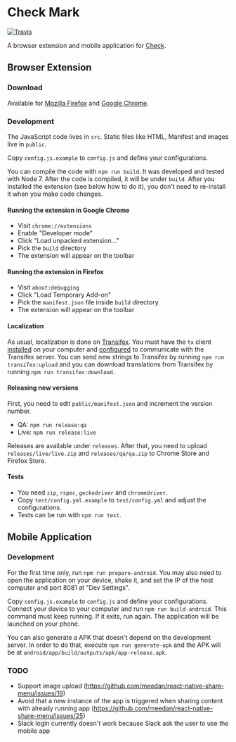 # Check Mark

[![Travis](https://travis-ci.org/meedan/check-mark.svg?branch=develop)](https://travis-ci.org/meedan/check-mark/)

A browser extension and mobile application for [Check](https://meedan.com/en/check/).

## Browser Extension

### Download

Available for [Mozilla Firefox](https://addons.mozilla.org/firefox/addon/check/) and [Google Chrome](https://chrome.google.com/webstore/detail/check/afafaiilokmpfmkfjjgfenfneoafojie).

### Development

The JavaScript code lives in `src`. Static files like HTML, Manifest and images live in `public`.

Copy `config.js.example` to `config.js` and define your configurations.

You can compile the code with `npm run build`. It was developed and tested with Node 7. After the code is compiled, it will be under `build`. After you installed the extension (see below how to do it), you don't need to re-install it when you make code changes.

#### Running the extension in Google Chrome

* Visit `chrome://extensions`
* Enable "Developer mode"
* Click "Load unpacked extension..."
* Pick the `build` directory
* The extension will appear on the toolbar

#### Running the extension in Firefox

* Visit `about:debugging`
* Click "Load Temporary Add-on"
* Pick the `manifest.json` file inside `build` directory
* The extension will appear on the toolbar

#### Localization

As usual, localization is done on [Transifex](https://www.transifex.com/meedan/check-2/browser-extension/). You must have the `tx` client [installed](http://docs.transifex.com/client/setup/) on your computer and [configured](https://docs.transifex.com/client/client-configuration) to communicate with the Transifex server. You can send new strings to Transifex by running `npm run transifex:upload` and you can download translations from Transifex by running `npm run transifex:download`.

#### Releasing new versions

First, you need to edit `public/manifest.json` and increment the version number.

* QA: `npm run release:qa`
* Live: `npm run release:live`

Releases are available under `releases`. After that, you need to upload `releases/live/live.zip` and `releases/qa/qa.zip` to Chrome Store and Firefox Store.

#### Tests

* You need `zip`, `rspec`, `geckodriver` and `chromedriver`.
* Copy `test/config.yml.example` to `test/config.yml` and adjust the configurations.
* Tests can be run with `npm run test`.

## Mobile Application

### Development

For the first time only, run `npm run prepare-android`. You may also need to open the application on your device, shake it, and set the IP of the host computer and port 8081 at "Dev Settings".

Copy `config.js.example` to `config.js` and define your configurations. Connect your device to your computer and run `npm run build-android`. This command must keep running. If it exits, run again. The application will be launched on your phone.

You can also generate a APK that doesn't depend on the development server. In order to do that, execute `npm run generate-apk` and the APK will be at `android/app/build/outputs/apk/app-release.apk`. 

### TODO

* Support image upload (https://github.com/meedan/react-native-share-menu/issues/19)
* Avoid that a new instance of the app is triggered when sharing content with already running app (https://github.com/meedan/react-native-share-menu/issues/25)
* Slack login currently doesn't work because Slack ask the user to use the mobile app
